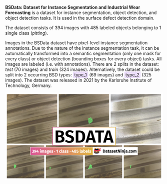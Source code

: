 **BSData: Dataset for Instance Segmentation and Industrial Wear Forecasting** is a dataset for instance segmentation, object detection, and object detection tasks. It is used in the surface defect detection domain. 

The dataset consists of 394 images with 485 labeled objects belonging to 1 single class (*pitting*).

Images in the BSData dataset have pixel-level instance segmentation annotations. Due to the nature of the instance segmentation task, it can be automatically transformed into a semantic segmentation (only one mask for every class) or object detection (bounding boxes for every object) tasks. All images are labeled (i.e. with annotations). There are 2 splits in the dataset: *test* (70 images) and *train* (324 images). Alternatively, the dataset could be split into 2 occurring BSD types: <span style="background-color: #ecdefc; padding: 2px 4px; border-radius: 4px;">type_1</span> (69 images) and <span style="background-color: #ecdefc; padding: 2px 4px; border-radius: 4px;">type_2</span> (325 images). The dataset was released in 2021 by the Karlsruhe Institute of Technology, Germany.

<img src="https://github.com/dataset-ninja/bsdata/raw/main/visualizations/poster.png">

